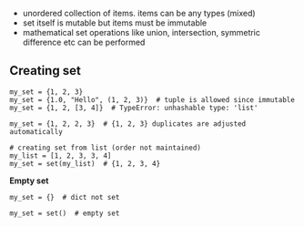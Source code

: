 * unordered collection of items. items can be any types (mixed)
* set itself is mutable but items must be immutable
* mathematical set operations like union, intersection, symmetric difference etc can be performed

## Creating set
```
my_set = {1, 2, 3}
my_set = {1.0, "Hello", (1, 2, 3)}  # tuple is allowed since immutable
my_set = {1, 2, [3, 4]}  # TypeError: unhashable type: 'list'

my_set = {1, 2, 2, 3}  # {1, 2, 3} duplicates are adjusted automatically

# creating set from list (order not maintained)
my_list = [1, 2, 3, 3, 4]
my_set = set(my_list)  # {1, 2, 3, 4}
```
**Empty set**
```
my_set = {}  # dict not set

my_set = set()  # empty set
```
